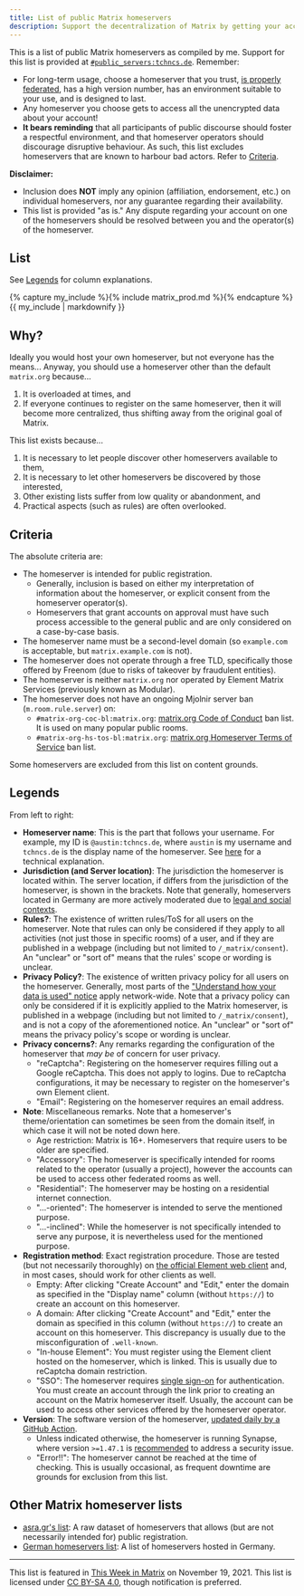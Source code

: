 ```yaml
---
title: List of public Matrix homeservers
description: Support the decentralization of Matrix by getting your account on an alternative homeserver!
---
```


This is a list of public Matrix homeservers as compiled by me. Support for this list is provided at [`#public_servers:tchncs.de`](https://matrix.to/#/#public_servers:tchncs.de). Remember:

* For long-term usage, choose a homeserver that you trust, [is properly federated](https://federationtester.matrix.org/), has a high version number, has an environment suitable to your use, and is designed to last.
* Any homeserver you choose gets to access all the unencrypted data about your account!
* **It bears reminding** that all participants of public discourse should foster a respectful environment, and that homeserver operators should discourage disruptive behaviour. As such, this list excludes homeservers that are known to harbour bad actors. Refer to [Criteria](#criteria).

**Disclaimer:**

* Inclusion does **NOT** imply any opinion (affiliation, endorsement, etc.) on individual homeservers, nor any guarantee regarding their availability.
* This list is provided "as is." Any dispute regarding your account on one of the homeservers should be resolved between you and the operator(s) of the homeserver.

## List

See [Legends](#legends) for column explanations.

{% capture my_include %}{% include matrix_prod.md %}{% endcapture %}
{{ my_include | markdownify }}

## Why?

Ideally you would host your own homeserver, but not everyone has the means... Anyway, you should use a homeserver other than the default `matrix.org` because...

1. It is overloaded at times, and
2. If everyone continues to register on the same homeserver, then it will become more centralized, thus shifting away from the original goal of Matrix.

This list exists because...

1. It is necessary to let people discover other homeservers available to them,
2. It is necessary to let other homeservers be discovered by those interested,
3. Other existing lists suffer from low quality or abandonment, and
4. Practical aspects (such as rules) are often overlooked.

## Criteria

The absolute criteria are:

* The homeserver is intended for public registration.
  * Generally, inclusion is based on either my interpretation of information about the homeserver, or explicit consent from the homeserver operator(s).
  * Homeservers that grant accounts on approval must have such process accessible to the general public and are only considered on a case-by-case basis.
* The homeserver name must be a second-level domain (so `example.com` is acceptable, but `matrix.example.com` is not).
* The homeserver does not operate through a free TLD, specifically those offered by Freenom (due to risks of takeover by fraudulent entities).
* The homeserver is neither `matrix.org` nor operated by Element Matrix Services (previously known as Modular).
* The homeserver does not have an ongoing Mjolnir server ban (`m.room.rule.server`) on:
  * `#matrix-org-coc-bl:matrix.org`: [matrix.org Code of Conduct](https://matrix.org/legal/code-of-conduct/) ban list. It is used on many popular public rooms.
  * `#matrix-org-hs-tos-bl:matrix.org`: [matrix.org Homeserver Terms of Service](https://matrix.org/legal/terms-and-conditions/) ban list.

Some homeservers are excluded from this list on content grounds.

## Legends

From left to right:

* **Homeserver name**: This is the part that follows your username. For example, my ID is `@austin:tchncs.de`, where `austin` is my username and `tchncs.de` is the display name of the homeserver. See [here](https://spec.matrix.org/v1.1/server-server-api/#resolving-server-names) for a technical explanation.
* **Jurisdiction (and Server location)**: The jurisdiction the homeserver is located within. The server location, if differs from the jurisdiction of the homeserver, is shown in the brackets. Note that generally, homeservers located in Germany are more actively moderated due to [legal and social contexts](https://en.wikipedia.org/wiki/Censorship_in_Germany#Re-unified_Germany_(1990%E2%80%93present)).
* **Rules?**: The existence of written rules/ToS for all users on the homeserver. Note that rules can only be considered if they apply to all activities (not just those in specific rooms) of a user, and if they are published in a webpage (including but not limited to `/_matrix/consent`). An "unclear" or "sort of" means that the rules' scope or wording is unclear.
* **Privacy Policy?**: The existence of written privacy policy for all users on the homeserver. Generally, most parts of the ["Understand how your data is used" notice](https://matrix-client.matrix.org/_matrix/consent?v=1.0) apply network-wide. Note that a privacy policy can only be considered if it is explicitly applied to the Matrix homeserver, is published in a webpage (including but not limited to `/_matrix/consent`), and is not a copy of the aforementioned notice. An "unclear" or "sort of" means the privacy policy's scope or wording is unclear.
* **Privacy concerns?**: Any remarks regarding the configuration of the homeserver that *may be* of concern for user privacy.
  * "reCaptcha": Registering on the homeserver requires filling out a Google reCaptcha. This does not apply to logins. Due to reCaptcha configurations, it may be necessary to register on the homeserver's own Element client.
  * "Email": Registering on the homeserver requires an email address.
* **Note**: Miscellaneous remarks. Note that a homeserver's theme/orientation can sometimes be seen from the domain itself, in which case it will not be noted down here.
  * Age restriction: Matrix is 16+. Homeservers that require users to be older are specified.
  * "Accessory": The homeserver is specifically intended for rooms related to the operator (usually a project), however the accounts can be used to access other federated rooms as well.
  * "Residential": The homeserver may be hosting on a residential internet connection.
  * "...-oriented": The homeserver is intended to serve the mentioned purpose.
  * "...-inclined": While the homeserver is not specifically intended to serve any purpose, it is nevertheless used for the mentioned purpose.
* **Registration method**: Exact registration procedure. Those are tested (but not necessarily thoroughly) on [the official Element web client](https://app.element.io) and, in most cases, should work for other clients as well.
  * Empty: After clicking "Create Account" and "Edit," enter the domain as specified in the "Display name" column (without `https://`) to create an account on this homeserver.
  * A domain: After clicking "Create Account" and "Edit," enter the domain as specified in this column (without `https://`) to create an account on this homeserver. This discrepancy is usually due to the misconfiguration of `.well-known`.
  * "In-house Element": You must register using the Element client hosted on the homeserver, which is linked. This is usually due to reCaptcha domain restriction.
  * "SSO": The homeserver requires [single sign-on](https://en.wikipedia.org/wiki/Single_sign-on) for authentication. You must create an account through the link prior to creating an account on the Matrix homeserver itself. Usually, the account can be used to access other services offered by the homeserver operator.
* **Version**: The software version of the homeserver, [updated daily by a GitHub Action](https://github.com/austinhuang0131/austinhuang0131.github.io/blob/master/.github/workflows/matrix_ver.yml#L5).
  * Unless indicated otherwise, the homeserver is running Synapse, where version `>=1.47.1` is [recommended](https://matrix.org/blog/2021/11/23/synapse-1-47-1-released) to address a security issue.
  * "Error!!": The homeserver cannot be reached at the time of checking. This is usually occasional, as frequent downtime are grounds for exclusion from this list.

## Other Matrix homeserver lists

* [asra.gr's list](https://wiki.asra.gr/en:public_servers): A raw dataset of homeservers that allows (but are not necessarily intended for) public registration.
* [German homeservers list](https://fediverse.blog/~/FossMessenger/matrix-server): A list of homeservers hosted in Germany.

---

This list is featured in [This Week in Matrix](https://matrix.org/blog/2021/11/19/this-week-in-matrix-2021-11-19/) on November 19, 2021. This list is licensed under [CC BY-SA 4.0](https://creativecommons.org/licenses/by-sa/4.0/), though notification is preferred.